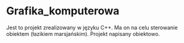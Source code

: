 # Grafika_komputerowa

Jest to projekt zrealizowany w języku C++. Ma on na celu sterowanie obiektem (łazikiem marsjańskim). Projekt napisany obiektowo. 
